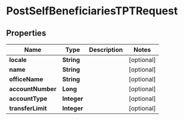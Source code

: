 
# PostSelfBeneficiariesTPTRequest

## Properties
Name | Type | Description | Notes
------------ | ------------- | ------------- | -------------
**locale** | **String** |  |  [optional]
**name** | **String** |  |  [optional]
**officeName** | **String** |  |  [optional]
**accountNumber** | **Long** |  |  [optional]
**accountType** | **Integer** |  |  [optional]
**transferLimit** | **Integer** |  |  [optional]



